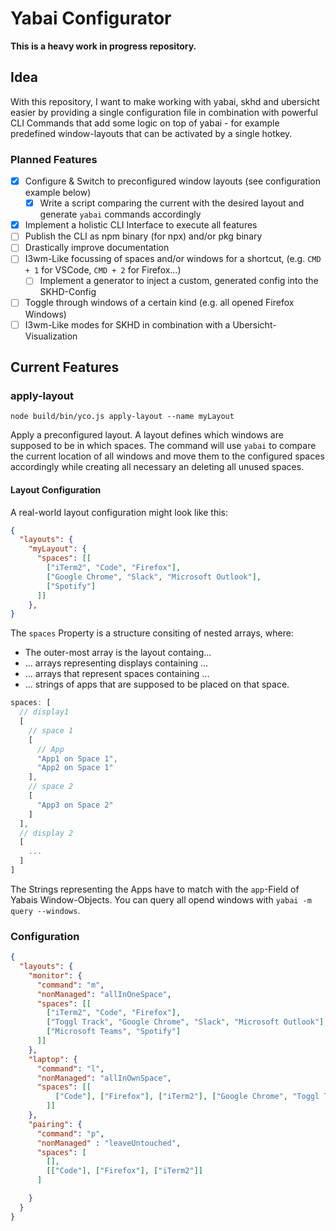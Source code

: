 # Yabai Configurator

**This is a heavy work in progress repository.**

## Idea

With this repository, I want to make working with yabai, skhd and ubersicht easier by providing a single configuration file in combination with powerful CLI Commands that add some logic on top of yabai - for example predefined window-layouts that can be activated by a single hotkey.

### Planned Features

- [x] Configure & Switch to preconfigured window layouts (see configuration example below)
  - [x] Write a script comparing the current with the desired layout and generate `yabai` commands accordingly
- [x] Implement a holistic CLI Interface to execute all features
- [ ] Publish the CLI as npm binary (for npx) and/or pkg binary
- [ ] Drastically improve documentation
- [ ] I3wm-Like focussing of spaces and/or windows for a shortcut, (e.g. `CMD + 1` for VSCode, `CMD + 2` for Firefox…)
  - [ ] Implement a generator to inject a custom, generated config into the SKHD-Config
- [ ] Toggle through windows of a certain kind (e.g. all opened Firefox Windows)
- [ ] I3wm-Like modes for SKHD in combination with a Ubersicht-Visualization

## Current Features

### apply-layout

```shell
node build/bin/yco.js apply-layout --name myLayout
```

Apply a preconfigured layout. A layout defines which windows are supposed to be in which spaces. The command will use `yabai` to compare the current location of all windows and move them to the configured spaces accordingly while creating all necessary an deleting all unused spaces.

#### Layout Configuration

A real-world layout configuration might look like this:

```json
{
  "layouts": {
    "myLayout": {
      "spaces": [[
        ["iTerm2", "Code", "Firefox"],
        ["Google Chrome", "Slack", "Microsoft Outlook"],
        ["Spotify"]
      ]]
    },
}
```

The `spaces` Property is a structure consiting of nested arrays, where:

- The outer-most array is the layout containg...
- ... arrays representing displays containing ...
- ... arrays that represent spaces containing ...
- ... strings of apps that are supposed to be placed on that space.

```javascript
spaces: [
  // display1
  [
    // space 1
    [
      // App
      "App1 on Space 1",
      "App2 on Space 1"
    ],
    // space 2
    [
      "App3 on Space 2"
    ]
  ],
  // display 2
  [
    ...
  ]
]
```

The Strings representing the Apps have to match with the `app`-Field of Yabais Window-Objects. You can query all opend windows with `yabai -m query --windows`.

### Configuration

```JSON
{
  "layouts": {
    "monitor": {
      "command": "m",
      "nonManaged": "allInOneSpace",
      "spaces": [[
        ["iTerm2", "Code", "Firefox"],
        ["Toggl Track", "Google Chrome", "Slack", "Microsoft Outlook"],
        ["Microsoft Teams", "Spotify"]
      ]]
    },
    "laptop": {
      "command": "l",
      "nonManaged": "allInOwnSpace",
      "spaces": [[
          ["Code"], ["Firefox"], ["iTerm2"], ["Google Chrome", "Toggl Track"], ["Slack"], ["Microsoft Outlook"]
        ]]
    },
    "pairing": {
      "command": "p",
      "nonManaged" : "leaveUntouched",
      "spaces": [
        [],
        [["Code"], ["Firefox"], ["iTerm2"]]
      ]

    }
  }
}
```
